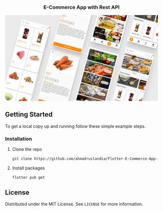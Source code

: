<!-- PROJECT LOGO -->
<p align="center">
  <h3 align="center">E-Commerce App with Rest API</h3>
</p>

[![E-Commerce App Screen Shot][product-screenshot]](https://example.com)

<!-- GETTING STARTED -->

## Getting Started

To get a local copy up and running follow these simple example steps.

### Installation

1. Clone the repo
   ```sh
   git clone https://github.com/ahmadruslandia/Flutter-E-Commerce-App-with-Rest-API.git
   ```
2. Install packages
   ```sh
   flutter pub get
   ```

<!-- LICENSE -->

## License

Distributed under the MIT License. See `LICENSE` for more information.

[product-screenshot]: screenshots/Preview.png
